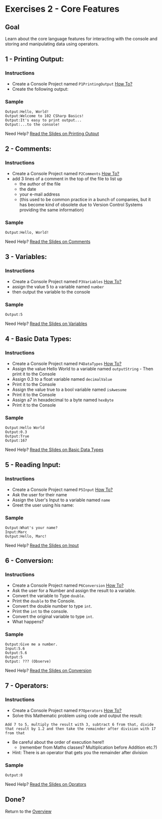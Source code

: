 # Exercises 2 - Core Features

## Goal
Learn about the core language features for interacting with the console and storing and manipulating data using operators.

## 1 - Printing Output: 

### Instructions
- Create a Console Project named `P1PrintingOutput` [How To?](https://gist.github.com/marczaku/a8b3c38c37e8876a46194a73ed24b1f2)
- Create the following output:

### Sample
```
Output:Hello, World!
Output:Welcome to 102 CSharp Basics!
Output:It's easy to print output...
Output:...to the console!
```

Need Help? [Read the Slides on Printing Output](slides#1-printing-output)

## 2 - Comments: 

### Instructions
- Create a Console Project named `P2Comments` [How To?](https://gist.github.com/marczaku/a8b3c38c37e8876a46194a73ed24b1f2)
- add 3 lines of a comment in the top of the file to list up 
  - the author of the file
  - the date
  - your e-mail address 
  - (this used to be common practice in a bunch of companies, but it has become kind of obsolete due to Version Control Systems providing the same information)
### Sample
```
Output:Hello, World!
```

Need Help? [Read the Slides on Comments](slides#2-comments)

## 3 - Variables: 

### Instructions
- Create a Console Project named `P3Variables` [How To?](https://gist.github.com/marczaku/a8b3c38c37e8876a46194a73ed24b1f2)
- assign the value 5 to a variable named `number` 
- then output the variable to the console
### Sample
```
Output:5
```

Need Help? [Read the Slides on Variables](slides#3-variables)

## 4 - Basic Data Types: 

### Instructions
- Create a Console Project named `P4DataTypes` [How To?](https://gist.github.com/marczaku/a8b3c38c37e8876a46194a73ed24b1f2)
- Assign the value Hello World to a variable named `outputString` - Then print it to the Console 
- Assign 0.3 to a float variable named `decimalValue` 
- Print it to the Console 
- Assign the value true to a bool variable named `isAwesome` 
- Print it to the Console
- Assign a7 in hexadecimal to a byte named `hexByte` 
- Print it to the Console
### Sample
```
Output:Hello World
Output:0.3
Output:True
Output:167
```

Need Help? [Read the Slides on Basic Data Types](slides#4-basic-data-types)

## 5 - Reading Input: 

### Instructions
- Create a Console Project named `P5Input` [How To?](https://gist.github.com/marczaku/a8b3c38c37e8876a46194a73ed24b1f2)
- Ask the user for their name
- Assign the User's Input to a variable named `name`
- Greet the user using his name:
### Sample
```
Output:What's your name?
Input:Marc
Output:Hello, Marc!
```

Need Help? [Read the Slides on Input](slides#5-reading-input)

## 6 - Conversion: 

### Instructions
- Create a Console Project named `P6Conversion` [How To?](https://gist.github.com/marczaku/a8b3c38c37e8876a46194a73ed24b1f2)
- Ask the user for a Number and assign the result to a variable.
- Convert the variable to Type `double`.
- Print the `double` to the Console.
- Convert the double number to type `int`.
- Print the `int` to the console.
- Convert the original variable to type `int`.
- What happens?
### Sample
```
Output:Give me a number.
Input:5.6
Output:5.6
Output:5
Output: ??? (Observe)
```

Need Help? [Read the Slides on Conversion](slides#6-conversion)

## 7 - Operators: 

### Instructions
- Create a Console Project named `P7Operators` [How To?](https://gist.github.com/marczaku/a8b3c38c37e8876a46194a73ed24b1f2)
- Solve this Mathematic problem using code and output the result: 

```
Add 7 to 5, multiply the result with 3, subtract 6 from that, divide that result by 1.2 and then take the remainder after division with 17 from that
```
- Be careful about the order of execution here!!
  - (remember from Maths classes? Multiplication before Addition etc.?)
- Hint: There is an operator that gets you the remainder after division
### Sample
```
Output:8
```

Need Help? [Read the Slides on Oprators](slides#7-operators)

## Done?
Return to the [Overview](../../../#2-core-features)